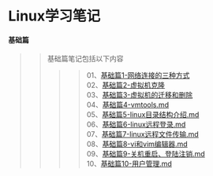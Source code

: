 # Linux学习笔记  
#### 基础篇  
>>基础篇笔记包括以下内容  
>>>>01、[基础篇1-网络连接的三种方式](https://github.com/Mjbetter/linuxLearnNotes/blob/master/%E5%9F%BA%E7%A1%80%E7%AF%87/%E5%9F%BA%E7%A1%80%E7%AF%871-%E7%BD%91%E7%BB%9C%E8%BF%9E%E6%8E%A5%E7%9A%84%E4%B8%89%E7%A7%8D%E6%96%B9%E5%BC%8F.md)  
>>>>02、[基础篇2-虚拟机克隆](https://github.com/Mjbetter/linuxLearnNotes/blob/master/%E5%9F%BA%E7%A1%80%E7%AF%87/%E5%9F%BA%E7%A1%80%E7%AF%872-%E8%99%9A%E6%8B%9F%E6%9C%BA%E5%85%8B%E9%9A%86.md)  
>>>>03、[基础篇3-虚拟机的迁移和删除](https://github.com/Mjbetter/linuxLearnNotes/blob/master/%E5%9F%BA%E7%A1%80%E7%AF%87/%E5%9F%BA%E7%A1%80%E7%AF%873-%E8%99%9A%E6%8B%9F%E6%9C%BA%E7%9A%84%E8%BF%81%E7%A7%BB%E5%92%8C%E5%88%A0%E9%99%A4.md)  
>>>>04、[基础篇4-vmtools.md](https://github.com/Mjbetter/linuxLearnNotes/blob/master/%E5%9F%BA%E7%A1%80%E7%AF%87/%E5%9F%BA%E7%A1%80%E7%AF%874-vmtools.md)  
>>>>05、[基础篇5-linux目录结构介绍.md](https://github.com/Mjbetter/linuxLearnNotes/blob/master/%E5%9F%BA%E7%A1%80%E7%AF%87/%E5%9F%BA%E7%A1%80%E7%AF%875-linux%E7%9B%AE%E5%BD%95%E7%BB%93%E6%9E%84%E4%BB%8B%E7%BB%8D.md)  
>>>>06、[基础篇6-linux远程登录.md](https://github.com/Mjbetter/linuxLearnNotes/blob/master/%E5%9F%BA%E7%A1%80%E7%AF%87/%E5%9F%BA%E7%A1%80%E7%AF%876-linux%E8%BF%9C%E7%A8%8B%E7%99%BB%E5%BD%95.md)  
>>>>07、[基础篇7-linux远程文件传输.md](https://github.com/Mjbetter/linuxLearnNotes/blob/master/%E5%9F%BA%E7%A1%80%E7%AF%87/%E5%9F%BA%E7%A1%80%E7%AF%877-linux%E8%BF%9C%E7%A8%8B%E6%96%87%E4%BB%B6%E4%BC%A0%E8%BE%93.md)  
>>>>08、[基础篇8-vi和vim编辑器.md](https://github.com/Mjbetter/linuxLearnNotes/blob/master/%E5%9F%BA%E7%A1%80%E7%AF%87/%E5%9F%BA%E7%A1%80%E7%AF%878-vi%E5%92%8Cvim%E7%BC%96%E8%BE%91%E5%99%A8.md)  
>>>>09、[基础篇9-关机重启、登陆注销.md](https://github.com/Mjbetter/linuxLearnNotes/blob/master/%E5%9F%BA%E7%A1%80%E7%AF%87/%E5%9F%BA%E7%A1%80%E7%AF%879-%E5%85%B3%E6%9C%BA%E9%87%8D%E5%90%AF%E3%80%81%E7%99%BB%E9%99%86%E6%B3%A8%E9%94%80.md)  
>>>>10、[基础篇10-用户管理.md](https://github.com/Mjbetter/linuxLearnNotes/blob/master/%E5%9F%BA%E7%A1%80%E7%AF%87/%E5%9F%BA%E7%A1%80%E7%AF%8710-%E7%94%A8%E6%88%B7%E7%AE%A1%E7%90%86.md)
